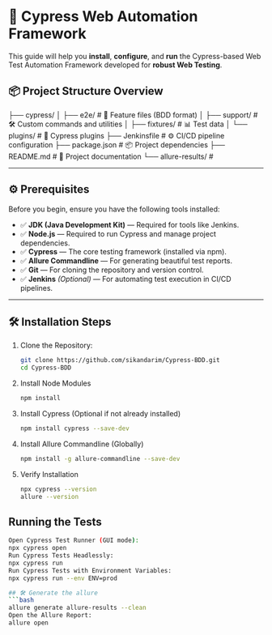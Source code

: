 # 🚀 Cypress Web Automation Framework

This guide will help you **install**, **configure**, and **run** the Cypress-based Web Test Automation Framework developed for **robust Web Testing**.



## 📦 Project Structure Overview

├── cypress/ │ ├── e2e/ # 📄 Feature files (BDD format) │ ├── support/ # 🛠️ Custom commands and utilities │ ├── fixtures/ # 📊 Test data │ └── plugins/ # 🔌 Cypress plugins ├── Jenkinsfile # ⚙️ CI/CD pipeline configuration ├── package.json # 📦 Project dependencies ├── README.md # 📝 Project documentation └── allure-results/ # 


---

## ⚙️ Prerequisites

Before you begin, ensure you have the following tools installed:

- ✅ **JDK (Java Development Kit)** — Required for tools like Jenkins.
- ✅ **Node.js** — Required to run Cypress and manage project dependencies.
- ✅ **Cypress** — The core testing framework (installed via npm).
- ✅ **Allure Commandline** — For generating beautiful test reports.
- ✅ **Git** — For cloning the repository and version control.
- ✅ **Jenkins** *(Optional)* — For automating test execution in CI/CD pipelines.

---

## 🛠 Installation Steps

1. Clone the Repository:
   ```bash
   git clone https://github.com/sikandarim/Cypress-BDD.git
   cd Cypress-BDD

2. Install Node Modules
   ```bash
   npm install

3. Install Cypress (Optional if not already installed)
   ```bash
   npm install cypress --save-dev

4. Install Allure Commandline (Globally)
   ```bash
   npm install -g allure-commandline --save-dev
   
5. Verify Installation
   ```bash
   npx cypress --version
   allure --version

##  Running the Tests

```bash
Open Cypress Test Runner (GUI mode):
npx cypress open
Run Cypress Tests Headlessly:
npx cypress run
Run Cypress Tests with Environment Variables:
npx cypress run --env ENV=prod

## 🛠 Generate the allure
```bash
allure generate allure-results --clean
Open the Allure Report:
allure open

